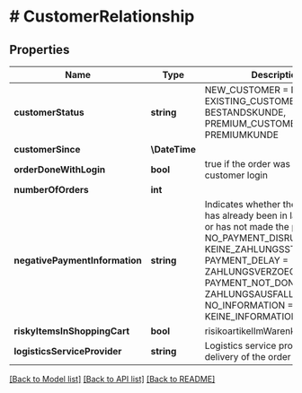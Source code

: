 # # CustomerRelationship

## Properties

Name | Type | Description | Notes
------------ | ------------- | ------------- | -------------
**customerStatus** | **string** | NEW_CUSTOMER &#x3D; NEUKUNDE, EXISTING_CUSTOMER &#x3D; BESTANDSKUNDE, PREMIUM_CUSTOMER &#x3D; PREMIUMKUNDE | [optional]
**customerSince** | **\DateTime** |  | [optional]
**orderDoneWithLogin** | **bool** | true if the order was placed via customer login | [optional]
**numberOfOrders** | **int** |  | [optional]
**negativePaymentInformation** | **string** | Indicates whether the customer has already been in late payment or has not made the payment -&gt; NO_PAYMENT_DISRUPTION &#x3D; KEINE_ZAHLUNGSSTOERUNGEN, PAYMENT_DELAY &#x3D; ZAHLUNGSVERZOEGERUNG, PAYMENT_NOT_DONE &#x3D; ZAHLUNGSAUSFALL, NO_INFORMATION &#x3D; KEINE_INFORMATION | [optional]
**riskyItemsInShoppingCart** | **bool** | risikoartikelImWarenkorb | [optional]
**logisticsServiceProvider** | **string** | Logistics service provider for the delivery of the order | [optional]

[[Back to Model list]](../../README.md#models) [[Back to API list]](../../README.md#endpoints) [[Back to README]](../../README.md)
